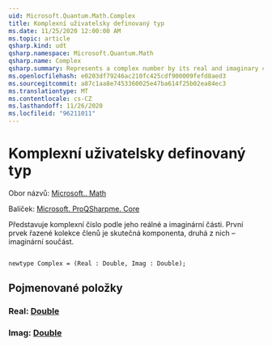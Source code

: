 ```yaml
---
uid: Microsoft.Quantum.Math.Complex
title: Komplexní uživatelsky definovaný typ
ms.date: 11/25/2020 12:00:00 AM
ms.topic: article
qsharp.kind: udt
qsharp.namespace: Microsoft.Quantum.Math
qsharp.name: Complex
qsharp.summary: Represents a complex number by its real and imaginary components. The first element of the tuple is the real component, the second one - the imaginary component.
ms.openlocfilehash: e0203df79246ac210fc425cdf900009fefd8aed3
ms.sourcegitcommit: a87c1aa8e7453360025e47ba614f25b02ea84ec3
ms.translationtype: MT
ms.contentlocale: cs-CZ
ms.lasthandoff: 11/26/2020
ms.locfileid: "96211011"
---
```

# <a name="complex-user-defined-type"></a>Komplexní uživatelsky definovaný typ

Obor názvů: [Microsoft.. Math](xref:Microsoft.Quantum.Math)

Balíček: [Microsoft. ProQSharpme. Core](https://nuget.org/packages/Microsoft.Quantum.QSharp.Core)


Představuje komplexní číslo podle jeho reálné a imaginární části.
První prvek řazené kolekce členů je skutečná komponenta, druhá z nich – imaginární součást.

```qsharp

newtype Complex = (Real : Double, Imag : Double);
```



## <a name="named-items"></a>Pojmenované položky

### <a name="real--double"></a>Real: [Double](xref:microsoft.quantum.lang-ref.double)


### <a name="imag--double"></a>Imag: [Double](xref:microsoft.quantum.lang-ref.double)

